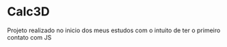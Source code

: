 # Calc3D
 Projeto realizado no inicio dos meus estudos com o intuito de ter o primeiro contato com JS
